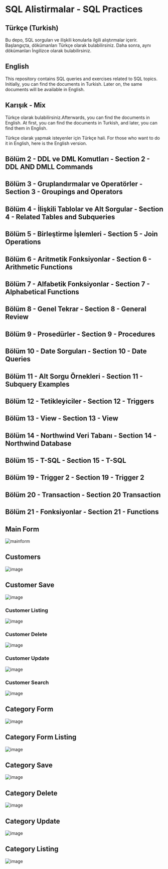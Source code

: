 # SQL Alistirmalar - SQL Practices

## Türkçe (Turkish)

Bu depo, SQL sorguları ve ilişkili konularla ilgili alıştırmalar içerir. Başlangıçta, dökümanları Türkçe olarak bulabilirsiniz. Daha sonra, aynı dökümanları İngilizce olarak bulabilirsiniz.

## English

This repository contains SQL queries and exercises related to SQL topics. Initially, you can find the documents in Turkish. Later on, the same documents will be available in English.

## Karışık - Mix

Türkçe olarak bulabilirsiniz.Afterwards, you can find the documents in English.
At first, you can find the documents in Turkish, and later, you can find them in English.

Türkçe olarak yapmak isteyenler için Türkçe hali.
For those who want to do it in English, here is the English version.

## Bölüm 2 - DDL ve DML Komutları - Section 2 - DDL AND DMLL Commands

## Bölüm 3 - Gruplandırmalar ve Operatörler - Section 3 - Groupings and Operators

## Bölüm 4 - İlişkili Tablolar ve Alt Sorgular - Section 4 - Related Tables and Subqueries

## Bölüm 5 - Birleştirme İşlemleri - Section 5 - Join Operations

## Bölüm 6 - Aritmetik Fonksiyonlar - Section 6 - Arithmetic Functions

## Bölüm 7 - Alfabetik Fonksiyonlar - Section 7 - Alphabetical Functions

## Bölüm 8 - Genel Tekrar - Section 8 - General Review

## Bölüm 9 - Prosedürler - Section 9 - Procedures

## Bölüm 10 - Date Sorguları - Section 10 - Date Queries

## Bölüm 11 - Alt Sorgu Örnekleri - Section 11 - Subquery Examples

## Bölüm 12 - Tetikleyiciler - Section 12 - Triggers

## Bölüm 13 - View - Section 13 - View

## Bölüm 14 - Northwind Veri Tabanı - Section 14 - Northwind Database

## Bölüm 15 - T-SQL - Section 15 - T-SQL

## Bölüm 19 - Trigger 2 - Section 19 - Trigger 2

## Bölüm 20 - Transaction - Section 20 Transaction

## Bölüm 21 - Fonksiyonlar - Section 21 - Functions

## Main Form

![mainform](https://github.com/omerfarukkpala/SQLAlistirmalar/assets/101570820/c38c2447-f11f-404a-b450-0bcd8fb30444)

## Customers

![image](https://github.com/omerfarukkpala/SQLAlistirmalar/assets/101570820/c60bb5e8-1e11-4195-a4b1-4e3e4ae4438d)

## Customer Save

![image](https://github.com/omerfarukkpala/SQLAlistirmalar/assets/101570820/1ed6f946-e235-4c1a-a6cd-8cbc9ca4e506)

### Customer Listing

![image](https://github.com/omerfarukkpala/SQLAlistirmalar/assets/101570820/d7bd5d1e-dcaf-4ca2-919b-412ddafe5719)

### Customer Delete

![image](https://github.com/omerfarukkpala/SQLAlistirmalar/assets/101570820/4e4d12f7-cce6-460b-acae-6734d0fc673c)

### Customer Update

![image](https://github.com/omerfarukkpala/SQLAlistirmalar/assets/101570820/5c8debe4-1a64-4b59-9b3e-f977f780ad41)

### Customer Search

![image](https://github.com/omerfarukkpala/SQLAlistirmalar/assets/101570820/000ff602-d588-4355-a4a4-c5a7080f742d)

## Category Form

![image](https://github.com/omerfarukkpala/SQLAlistirmalar/assets/101570820/efb75407-02e5-4341-bd76-6d075a15e589)

## Category Form Listing

![image](https://github.com/omerfarukkpala/SQLAlistirmalar/assets/101570820/43e6dba2-b09b-407f-aac1-e538ea22d37e)

## Category Save

![image](https://github.com/omerfarukkpala/SQLAlistirmalar/assets/101570820/6a6bab0e-cb68-4fcb-9d7b-9283b46bfebf)

## Category Delete

![image](https://github.com/omerfarukkpala/SQLAlistirmalar/assets/101570820/028e0618-f155-40eb-a317-8ac4f44b83ae)

## Category Update

![image](https://github.com/omerfarukkpala/SQLAlistirmalar/assets/101570820/3c20b3cb-eb1f-4159-abed-e2907ab692ae)

## Category Listing

![image](https://github.com/omerfarukkpala/SQLAlistirmalar/assets/101570820/e051d3c5-ae30-4470-94fe-3afb07d60410)
